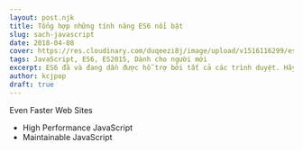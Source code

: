 ```yaml
---
layout: post.njk
title: Tổng hợp những tính năng ES6 nổi bật
slug: sach-javascript
date: 2018-04-08
cover: https://res.cloudinary.com/duqeezi8j/image/upload/v1516116299/es6-recursion-600x360_sifpgq.png
tags: JavaScript, ES6, ES2015, Dành cho người mới
excerpt: ES6 đã và đang dần được hỗ trợ bởi tất cả các trình duyệt. Hãy cùng điểm qua những tính năng thông dụng nhất nhé.
author: kcjpop
draft: true
---
```

Even Faster Web Sites
- High Performance JavaScript
- Maintainable JavaScript
